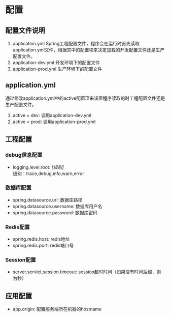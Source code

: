 # 配置

## 配置文件说明
1. application.yml
    Spring工程配置文件，程序会在运行时首先读取application.yml文件，根据其中的配置项来决定加载的开发配置文件还是生产配置文件。
2. application-dev.yml
    开发环境下的配置文件
3. application-prod.yml
    生产环境下的配置文件
    
## application.yml
通过修改application.yml中的active配置项来设置程序读取的时工程配置文件还是生产配置文件。<br>
1. active = dev: 调用application-dev.yml
2. active = prod: 调用application-prod.yml
    
## 工程配置
### debug信息配置
* logging.level.root: *[级别]*<br>
    级别：trace,debug,info,warn,error

### 数据库配置
* spring.datasource.url: 数据库路径
* spring.datasource.username: 数据库用户名
* spring.datasource.password: 数据库密码

### Redis配置
* spring.redis.host: redis地址
* spring.redis.port: redis端口号

### Session配置
* server.servlet.session.timeout: session超时时间（如果没有时间后缀，则为秒）

## 应用配置
* app.origin: 配置服务端所在机器的hostname


